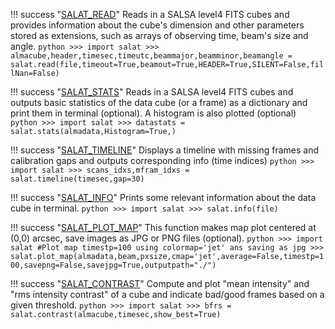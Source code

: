 !!! success "[SALAT_READ](python/salat_read.md)"
	Reads in a SALSA level4 FITS cubes and provides information about the cube's dimension and other parameters stored as extensions, such as arrays of observing time, beam's size and angle.
	```python
	>>> import salat
	>>> almacube,header,timesec,timeutc,beammajor,beamminor,beamangle = salat.read(file,timeout=True,beamout=True,HEADER=True,SILENT=False,fillNan=False)
	```



!!! success "[SALAT_STATS](python/salat_stats.md)"
	Reads in a SALSA level4 FITS cubes and outputs basic statistics of the data cube (or a frame) as a dictionary and print them in terminal (optional). A histogram is also plotted (optional)
	```python
	>>> import salat
	>>> datastats = salat.stats(almadata,Histogram=True,)
	```

!!! success "[SALAT_TIMELINE](python/salat_timeline.md)"
	Displays a timeline with missing frames and calibration gaps and outputs corresponding info (time indices)
	```python
	>>> import salat
	>>> scans_idxs,mfram_idxs = salat.timeline(timesec,gap=30)
	```

!!! success "[SALAT_INFO](python/salat_info.md)"
	Prints some relevant information about the data cube in terminal.
	```python
	>>> import salat
	>>> salat.info(file)
	```

!!! success "[SALAT_PLOT_MAP](python/salat_plot_map.md)"
	This function makes map plot centered at (0,0) arcsec, save images as JPG or PNG files (optional).
	```python
	>>> import salat
	#Plot map timestp=100 using colormap='jet' ans saving as jpg
	>>> salat.plot_map(almadata,beam,pxsize,cmap='jet',average=False,timestp=100,savepng=False,savejpg=True,outputpath="./")
	```


!!! success "[SALAT_CONTRAST](python/salat_contrast.md)"
	Compute and plot "mean intensity" and "rms intensity contrast" of a cube and indicate bad/good frames based on a given threshold. 
	```python
	>>> import salat
	>>> bfrs = salat.contrast(almacube,timesec,show_best=True)
	```
